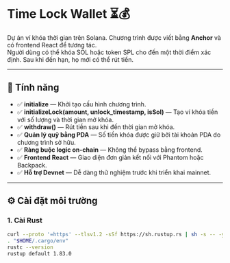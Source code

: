 # Time Lock Wallet ⏳💰  
Dự án ví khóa thời gian trên Solana. Chương trình được viết bằng **Anchor** và có frontend React để tương tác.  
Người dùng có thể khóa SOL hoặc token SPL cho đến một thời điểm xác định. Sau khi đến hạn, họ mới có thể rút tiền.  

---

## 🚀 Tính năng
- ✅ **initialize** — Khởi tạo cấu hình chương trình.  
- ✅ **initializeLock(amount, unlock_timestamp, isSol)** — Tạo ví khóa tiền với số lượng và thời gian mở khóa.  
- ✅ **withdraw()** — Rút tiền sau khi đến thời gian mở khóa.  
- ✅ **Quản lý quỹ bằng PDA** — Số tiền khóa được giữ bởi tài khoản PDA do chương trình sở hữu.  
- ✅ **Ràng buộc logic on-chain** — Không thể bypass bằng frontend.  
- ✅ **Frontend React** — Giao diện đơn giản kết nối với Phantom hoặc Backpack.  
- ✅ **Hỗ trợ Devnet** — Dễ dàng thử nghiệm trước khi triển khai mainnet.  

---

## ⚙️ Cài đặt môi trường

### 1. Cài Rust
```bash
curl --proto '=https' --tlsv1.2 -sSf https://sh.rustup.rs | sh -s -- -y
. "$HOME/.cargo/env"
rustc --version
rustup default 1.83.0

